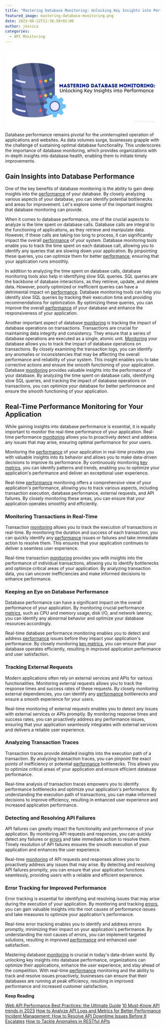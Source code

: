 ```yaml
---
title: "Mastering Database Monitoring: Unlocking Key Insights into Performance"
featured_image: mastering-database-monitoring.png
date: 2023-09-22T12:36:58+02:00
author: jessica
categories:
  - API Monitoring
---
```


![Mastering database monitoring](mastering-database-monitoring.png)

Database performance remains pivotal for the uninterrupted operation of applications and websites. As data volumes surge, businesses grapple with the challenge of sustaining optimal database functionality. This underscores the importance of database monitoring, which provides organizations with in-depth insights into database health, enabling them to initiate timely improvements.

## Gain Insights into Database Performance

One of the key benefits of database monitoring is the ability to gain deep insights into the [performance](https://apitoolkit.io/blog/frontend-api-performance/) of your database. By closely analyzing various aspects of your database, you can identify potential bottlenecks and areas for improvement. Let's explore some of the important insights that database monitoring can provide.

When it comes to database performance, one of the crucial aspects to analyze is the time spent on database calls. Database calls are integral to the functioning of applications, as they retrieve and manipulate data. However, if these calls are taking too long to process, it can significantly impact the overall [performance](https://apitoolkit.io/blog/web-api-performance/) of your system. Database monitoring tools enable you to track the time spent on each database call, allowing you to identify any queries that are slowing down your application. By pinpointing these queries, you can optimize them for better [performance](https://apitoolkit.io/blog/frontend-api-performance/), ensuring that your application runs smoothly.

In addition to analyzing the time spent on database calls, database monitoring tools also help in identifying slow SQL queries. SQL queries are the backbone of database interactions, as they retrieve, update, and delete data. However, poorly optimized or inefficient queries can have a detrimental impact on [performance](https://apitoolkit.io/blog/frontend-api-performance/). Database monitoring tools can help you identify slow SQL queries by tracking their execution time and providing recommendations for optimization. By optimizing these queries, you can improve the overall [performance](https://apitoolkit.io/blog/web-api-performance/) of your database and enhance the responsiveness of your application.

Another important aspect of database [monitoring](https://apitoolkit.io/blog/mastering-api-debugging/) is tracking the impact of database operations on transactions. Transactions are crucial for maintaining data integrity and consistency. They ensure that a series of database operations are executed as a single, atomic unit. [Monitoring](https://apitoolkit.io/blog/stay-ahead-of-the-curve/) your database allows you to track the impact of database operations on transactions. By closely examining the transaction logs, you can identify any anomalies or inconsistencies that may be affecting the overall performance and reliability of your system. This insight enables you to take corrective actions and ensure the smooth functioning of your application. Database [monitoring](https://apitoolkit.io/blog/mastering-api-debugging/) provides valuable insights into the performance of your database. By analyzing the time spent on database calls, identifying slow SQL queries, and tracking the impact of database operations on transactions, you can optimize your database for better performance and ensure the smooth functioning of your application.

## Real-Time Performance Monitoring for Your Application

While gaining insights into database performance is essential, it is equally important to monitor the real-time performance of your application. Real-time performance [monitoring](https://apitoolkit.io/blog/mastering-api-debugging/) allows you to proactively detect and address any issues that may arise, ensuring optimal performance for your users.

Monitoring the [performance](https://apitoolkit.io/blog/web-api-performance/) of your application in real-time provides you with valuable insights into its behavior and allows you to make data-driven decisions to improve its performance. By continuously monitoring [key metrics](https://apitoolkit.io/blog/the-key-metrics/), you can identify patterns and trends, enabling you to optimize your application's performance and deliver an exceptional user experience.

Real-time [performance](https://apitoolkit.io/blog/web-api-performance/) monitoring offers a comprehensive view of your application's performance, allowing you to track various aspects, including transaction execution, database performance, external requests, and API failures. By closely monitoring these areas, you can ensure that your application operates smoothly and efficiently.

### Monitoring Transactions in Real-Time

Transaction [monitoring](https://apitoolkit.io/blog/stay-ahead-of-the-curve/) allows you to track the execution of transactions in real-time. By monitoring the duration and success of each transaction, you can quickly identify any [performance](https://apitoolkit.io/blog/web-api-performance/) issues or failures and take immediate action to resolve them. This ensures that your application continues to deliver a seamless user experience.

Real-time transaction [monitoring](https://apitoolkit.io/blog/mastering-api-debugging/) provides you with insights into the performance of individual transactions, allowing you to identify bottlenecks and optimize critical areas of your application. By analyzing transaction data, you can uncover inefficiencies and make informed decisions to enhance performance.

### Keeping an Eye on Database Performance

Database performance can have a significant impact on the overall performance of your application. By monitoring crucial performance [metrics](https://apitoolkit.io/blog/the-key-metrics/), such as CPU and memory usage, disk I/O, and network latency, you can identify any abnormal behavior and optimize your database resources accordingly.

Real-time database performance monitoring enables you to detect and address [performance](https://apitoolkit.io/blog/web-api-performance/) issues before they impact your application's performance. By closely monitoring [key metrics](https://apitoolkit.io/blog/the-key-metrics/), you can ensure that your database operates efficiently, resulting in improved application performance and user satisfaction.

### Tracking External Requests

Modern applications often rely on external services and APIs for various functionalities. Monitoring external requests allows you to track the response times and success rates of these requests. By closely monitoring external dependencies, you can identify any [performance](https://apitoolkit.io/blog/web-api-performance/) bottlenecks and ensure a smooth experience for your users.

Real-time monitoring of external requests enables you to detect any issues with external services or APIs promptly. By monitoring response times and success rates, you can proactively address any performance issues, ensuring that your application seamlessly integrates with external services and delivers a reliable user experience.

### Analyzing Transaction Traces

Transaction traces provide detailed insights into the execution path of a transaction. By analyzing transaction traces, you can pinpoint the exact points of inefficiency or potential [performance](https://apitoolkit.io/blog/web-api-performance/) bottlenecks. This allows you to optimize critical areas of your application and ensure efficient database performance.

Real-time analysis of transaction traces empowers you to identify performance bottlenecks and optimize your application's performance. By understanding the execution path of transactions, you can make informed decisions to improve efficiency, resulting in enhanced user experience and increased application performance.

### Detecting and Resolving API Failures

API failures can greatly impact the functionality and performance of your application. By monitoring API requests and responses, you can quickly detect any failures or [errors](https://apitoolkit.io/blog/detecting-api-documentation-errors/) and take immediate action to resolve them. Timely resolution of API failures ensures the smooth execution of your application and enhances the user experience.

Real-time [monitoring](https://apitoolkit.io/blog/stay-ahead-of-the-curve/) of API requests and responses allows you to proactively address any issues that may arise. By detecting and resolving API failures promptly, you can ensure that your application functions seamlessly, providing users with a reliable and efficient experience.

### Error Tracking for Improved Performance

Error tracking is essential for identifying and resolving issues that may arise during the execution of your application. By monitoring and tracking [errors](https://apitoolkit.io/blog/detecting-api-documentation-errors/), you can gain valuable insights into the root causes of performance issues and take measures to optimize your application's performance.

Real-time error tracking enables you to identify and address errors promptly, minimizing their impact on your application's performance. By understanding the root causes of errors, you can implement targeted solutions, resulting in improved [performance](https://apitoolkit.io/blog/metrics-that-matter/) and enhanced user satisfaction.

Mastering database [monitoring](https://apitoolkit.io/blog/mastering-api-debugging/) is crucial in today's data-driven world. By unlocking key insights into database performance, organizations can optimize their applications, enhance the user experience, and stay ahead of the competition. With real-time [performance](https://apitoolkit.io/blog/metrics-that-matter/) monitoring and the ability to track and resolve issues proactively, businesses can ensure that their databases are running at peak efficiency, resulting in improved performance and increased customer satisfaction.

**Keep Reading**

[Web API Performance Best Practices: the Ultimate Guide](https://apitoolkit.io/blog/web-api-performance/)
[10 Must-Know API trends in 2023](https://apitoolkit.io/blog/api-trends/)
[How to Analyze API Logs and Metrics for Better Performance](https://apitoolkit.io/blog/api-logs-and-metrics/)
[Incident Management: How to Resolve API Downtime Issues Before It Escalates](https://apitoolkit.io/blog/api-downtime/)
[How to Tackle Anomalies in RESTful APIs](https://apitoolkit.io/blog/anomalies-in-restful-apis/)
